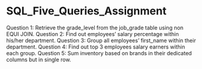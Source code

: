 # SQL_Five_Queries_Assignment
Question 1: Retrieve the grade_level from the job_grade table using non EQUI JOIN.
Question 2: Find out employees’ salary percentage within his/her department.
Question 3: Group all employees’ first_name within their department.
Question 4: Find out top 3 employees salary earners within each group.
Question 5: Sum inventory based on brands in their dedicated columns but in single row.


